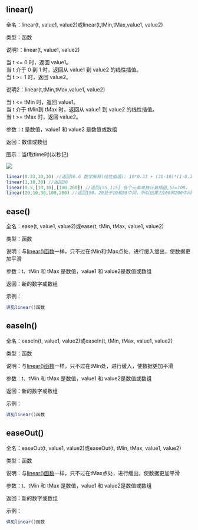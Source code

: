 ## linear()

全名：linear(t, value1, value2)或linear(t,tMin,tMax,value1, value2)

类型：函数

说明1：linear(t, value1, value2)

当 t <= 0 时，返回 value1。  
当 t 介于 0 到 1 时，返回从 value1 到 value2 的线性插值。  
当 t >= 1 时，返回 value2。

说明2：linear(t,tMin,tMax,value1, value2)

当 t <= tMin 时，返回 value1。  
当 t 介于 tMin到 tMax 时，返回从 value1 到 value2 的线性插值。  
当 t >= tMax 时，返回 value2。

参数：t 是数值，value1 和 value2 是数值或数组

返回：数值或数组

图示：当t取time时(以秒记)

![](https://mir.yuelili.com/wp-content/uploads/user/docs/exp-a-z/exp-linear.png)

```javascript
linear(0.33,10,30) //返回16.6 数学解释(线性插值): 10*0.33 + (30-10)*(1-0.33) = 16.6。图形解释:把value1=10,value2=30,t=10帧带入上图，返回10f的value值
linear(1,10,30) //返回30 
linear(0.5,[10,30],[100,200]) //返回[55,115] 各个元素单独计算插值,55=100。
linear(20,10,30,100,200) //返回150。20处于10和30中间，所以结果为100和200中间
```

## ease()

全名：ease(t, value1, value2)或ease(t, tMin, tMax, value1, value2)

类型：函数

说明：与[linear()函数](https://expression.yuelili.fun/interpolation.html#linear())一样，只不过在tMin和tMax点处，进行缓入缓出，使数据更加平滑

参数：t、tMin 和 tMax 是数值，value1 和 value2是数值或数组

返回：新的数字或数组

示例：

```javascript
详见linear()函数
```

## easeIn()

全名：easeIn(t, value1, value2)或easeIn(t, tMin, tMax, value1, value2)

类型：函数

说明：与[linear()函数](https://expression.yuelili.fun/interpolation.html#linear())一样，只不过在tMin处，进行缓入，使数据更加平滑

参数：t、tMin 和 tMax 是数值，value1 和 value2是数值或数组

返回：新的数字或数组

示例：

```javascript
详见linear()函数
```

## easeOut()

全名：easeOut(t, value1, value2)或easeOut(t, tMin, tMax, value1, value2)

类型：函数

说明：与[linear()函数](https://expression.yuelili.fun/interpolation.html#linear())一样，只不过在tMax点处，进行缓出，使数据更加平滑

参数：t、tMin 和 tMax 是数值，value1 和 value2是数值或数组

返回：新的数字或数组

示例：

```javascript
详见linear()函数
```

